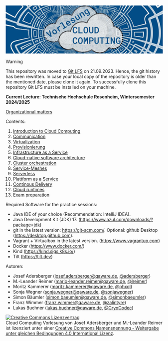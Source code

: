 ![Lecture Cloud Computing](https://github.com/qaware/cloud-computing-th-rosenheim/blob/master/vl-cc-logo.jpg "Lecture Cloud Computing")

> [!WARNING]  
> This repository was moved to [Git LFS](https://git-lfs.com/) on 21.09.2023.
> Hence, the git history has been rewritten. In case your local copy of the repository is older than the mentioned date, please clone it again.
> To successfully clone this repository  Git LFS must be installed on your machine.

__Current Lecture: Technische Hochschule Rosenheim, Wintersemester 2024/2025__

[Organizational matters](01-introduction/organizational-matters.pdf)

Contents:

1. [Introduction to Cloud Computing](01-introduction)
2. [Communication](02-communication)
3. [Virtualization](03-virtualization)
4. [Provisionierung](04-provisioning)
5. [Infrastructure as a Service](05-iaas)
6. [Cloud-native software architecture](05-cloud-architektur)
7. [Cluster orchestration](06-orchestrierung)
8. [Service-Meshes](06-orchestrierung)
9. [Serverless](99-ci-cd_serverless)
10. [Plattform as a Service](10-paas-cd)
11. [Continous Delivery](11-cd)
12. [Cloud runtimes](11-cd)
13. [Exam preparation](13-zusammenfassung)

Required Software for the practice sessions:

* Java IDE of your choice (Recommendation: IntelliJ IDEA).
* Java Development Kit (JDK) 17. (https://www.azul.com/downloads/?package=jdk)
* git in the latest version: https://git-scm.com/. Optional: github Desktop (https://desktop.github.com).
* Vagrant + Virtualbox in the latest version. (https://www.vagrantup.com)
* Docker (https://www.docker.com/)
* Kind (https://kind.sigs.k8s.io/)
* Tilt (https://tilt.dev)

Autoren:

* Josef Adersberger (josef.adersberger@qaware.de, [@adersberger](https://twitter.com/adersberger))
* M.-Leander Reimer (mario-leander.reimer@qaware.de, [@lreimer](https://twitter.com/LeanderReimer))
* Moritz Kammerer (moritz.kammerer@qaware.de, [@phxql](https://github.com/phxql))
* Sonja Wegner (sonja.wegner@qaware.de, [@sonjawegner](https://github.com/sonjawegner))
* Simon Bäumler (simon.baeumler@qaware.de, [@simonbaeumler](https://github.com/simonbaeumler))
* Franz Wimmer (franz.wimmer@qaware.de, [@zalintyre](https://github.com/zalintyre))
* Lukas Buchner (lukas.buchner@qaware.de, [@CryoCodec](https://github.com/CryoCodec))

<a rel="license" href="http://creativecommons.org/licenses/by-sa/4.0/"><img alt="Creative Commons Lizenzvertrag" style="border-width:0" src="https://i.creativecommons.org/l/by-sa/4.0/88x31.png" /></a><br /><span xmlns:dct="http://purl.org/dc/terms/" href="http://purl.org/dc/dcmitype/Text" property="dct:title" rel="dct:type">Cloud Computing Vorlesung</span> von <span xmlns:cc="http://creativecommons.org/ns#" property="cc:attributionName">Josef Adersberger</span> und <span xmlns:cc="http://creativecommons.org/ns#" property="cc:attributionName">M.-Leander Reimer</span> ist lizenziert unter einer <a rel="license" href="http://creativecommons.org/licenses/by-sa/4.0/">Creative Commons Namensnennung - Weitergabe unter gleichen Bedingungen 4.0 International Lizenz</a>.
